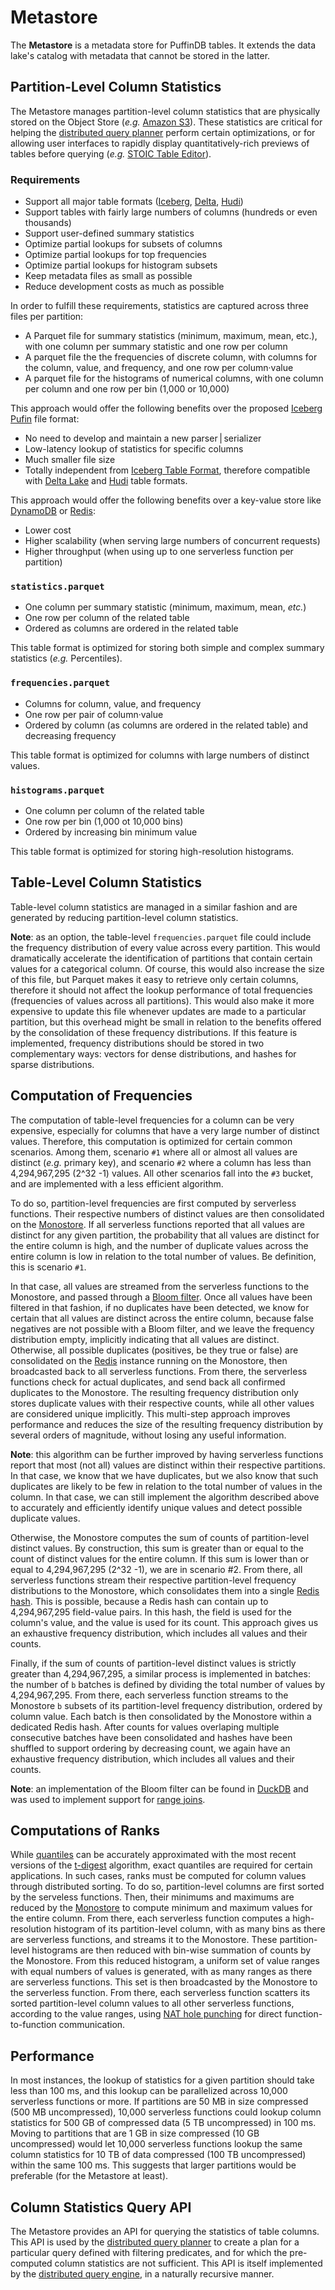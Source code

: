 # Metastore

The **Metastore** is a metadata store for PuffinDB tables. It extends the data lake's catalog with metadata that cannot be stored in the latter.

## Partition-Level Column Statistics
The Metastore manages partition-level column statistics that are physically stored on the Object Store (*e.g.* [Amazon S3](https://aws.amazon.com/s3/)). These statistics are critical for helping the [distributed query planner](Query%20Planner.md) perform certain optimizations, or for allowing user interfaces to rapidly display quantitatively-rich previews of tables before querying (*e.g.* [STOIC Table Editor](https://github.com/stoic-doc/Community/discussions/534)).

### Requirements
- Support all major table formats ([Iceberg](https://iceberg.apache.org/), [Delta](https://delta.io/), [Hudi](https://hudi.apache.org/))
- Support tables with fairly large numbers of columns (hundreds or even thousands)
- Support user-defined summary statistics
- Optimize partial lookups for subsets of columns
- Optimize partial lookups for top frequencies
- Optimize partial lookups for histogram subsets
- Keep metadata files as small as possible
- Reduce development costs as much as possible

In order to fulfill these requirements, statistics are captured across three files per partition:
- A Parquet file for summary statistics (minimum, maximum, mean, etc.), with one column per summary statistic and one row per column
- A parquet file the the frequencies of discrete column, with columns for the column, value, and frequency, and one row per column·value
- A parquet file for the histograms of numerical columns, with one column per column and one row per bin (1,000 or 10,000)

This approach would offer the following benefits over the proposed [Iceberg Pufin](https://iceberg.apache.org/puffin-spec/) file format:
- No need to develop and maintain a new parser | serializer
- Low-latency lookup of statistics for specific columns
- Much smaller file size
- Totally independent from [Iceberg Table Format](https://iceberg.apache.org/spec/), therefore compatible with [Delta Lake](https://delta.io/) and [Hudi](https://hudi.apache.org/) table formats.

This approach would offer the following benefits over a key-value store like [DynamoDB](https://aws.amazon.com/dynamodb/) or [Redis](https://redis.io/):
- Lower cost
- Higher scalability (when serving large numbers of concurrent requests)
- Higher throughput (when using up to one serverless function per partition)

### `statistics.parquet`
- One column per summary statistic (minimum, maximum, mean, *etc.*)
- One row per column of the related table
- Ordered as columns are ordered in the related table

This table format is optimized for storing both simple and complex summary statistics (*e.g.* Percentiles).

### `frequencies.parquet`
- Columns for column, value, and frequency
- One row per pair of column·value
- Ordered by column (as columns are ordered in the related table) and decreasing frequency

This table format is optimized for columns with large numbers of distinct values.

### `histograms.parquet`
- One column per column of the related table
- One row per bin (1,000 ot 10,000 bins)
- Ordered by increasing bin minimum value

This table format is optimized for storing high-resolution histograms.

## Table-Level Column Statistics
Table-level column statistics are managed in a similar fashion and are generated by reducing partition-level column statistics.

**Note**: as an option, the table-level `frequencies.parquet` file could include the frequency distribution of every value across every partition. This would dramatically accelerate the identification of partitions that contain certain values for a categorical column. Of course, this would also increase the size of this file, but Parquet makes it easy to retrieve only certain columns, therefore it should not affect the lookup performance of total frequencies (frequencies of values across all partitions). This would also make it more expensive to update this file whenever updates are made to a particular partition, but this overhead might be small in relation to the benefits offered by the consolidation of these frequency distributions. If this feature is implemented, frequency distributions should be stored in two complementary ways: vectors for dense distributions, and hashes for sparse distributions.

## Computation of Frequencies
The computation of table-level frequencies for a column can be very expensive, especially for columns that have a very large number of distinct values. Therefore, this computation is optimized for certain common scenarios. Among them, scenario `#1` where all or almost all values are distinct (*e.g.* primary key), and scenario `#2` where a column has less than 4,294,967,295 (2^32 -1) values. All other scenarios fall into the `#3` bucket, and are implemented with a less efficient algorithm.

To do so, partition-level frequencies are first computed by serverless functions. Their respective numbers of distinct values are then consolidated on the [Monostore](Monostore.md). If all serverless functions reported that all values are distinct for any given partition, the probability that all values are distinct for the entire column is high, and the number of duplicate values across the entire column is low in relation to the total number of values. Be definition, this is scenario `#1`.

In that case, all values are streamed from the serverless functions to the Monostore, and passed through a [Bloom filter](https://en.wikipedia.org/wiki/Bloom_filter). Once all values have been filtered in that fashion, if no duplicates have been detected, we know for certain that all values are distinct across the entire column, because false negatives are not possible with a Bloom filter, and we leave the frequency distribution empty, implicitly indicating that all values are distinct. Otherwise, all possible duplicates (positives, be they true or false) are consolidated on the [Redis](https://redis.io/) instance running on the Monostore, then broadcasted back to all serverless functions. From there, the serverless functions check for actual duplicates, and send back all confirmed duplicates to the Monostore. The resulting frequency distribution only stores duplicate values with their respective counts, while all other values are considered unique implicitly. This multi-step approach improves performance and reduces the size of the resulting frequency distribution by several orders of magnitude, without losing any useful information.

**Note**: this algorithm can be further improved by having serverless functions report that most (not all) values are distinct within their respective partitions. In that case, we know that we have duplicates, but we also know that such duplicates are likely to be few in relation to the total number of values in the column. In that case, we can still implement the algorithm described above to accurately and efficiently identify unique values and detect possible duplicate values.

Otherwise, the Monostore computes the sum of counts of partition-level distinct values. By construction, this sum is greater than or equal to the count of distinct values for the entire column. If this sum is lower than or equal to 4,294,967,295 (2^32 -1), we are in scenario #2. From there, all serverless functions stream their respective partition-level frequency distributions to the Monostore, which consolidates them into a single [Redis hash](https://redis.io/docs/data-types/hashes/). This is possible, because a Redis hash can contain up to 4,294,967,295 field-value pairs. In this hash, the field is used for the column's value, and the value is used for its count. This approach gives us an exhaustive frequency distribution, which includes all values and their counts.

Finally, if the sum of counts of partition-level distinct values is strictly greater than 4,294,967,295, a similar process is implemented in batches: the number of `b` batches is defined by dividing the total number of values by 4,294,967,295. From there, each serverless function streams to the Monostore `b` subsets of its partition-level frequency distribution, ordered by column value. Each batch is then consolidated by the Monostore within a dedicated Redis hash. After counts for values overlaping multiple consecutive batches have been consolidated and hashes have been shuffled to support ordering by decreasing count, we again have an exhaustive frequency distribution, which includes all values and their counts.

**Note**: an implementation of the Bloom filter can be found in [DuckDB](https://duckdb.org/) and was used to implement support for [range joins](https://duckdb.org/2022/05/27/iejoin.html).

## Computations of Ranks
While [quantiles](https://en.wikipedia.org/wiki/Quantile) can be accurately approximated with the most recent versions of the [t-digest](https://github.com/tdunning/t-digest) algorithm, exact quantiles are required for certain applications. In such cases, ranks must be computed for column values through distributed sorting. To do so, partition-level columns are first sorted by the serveless functions. Then, their minimums and maximums are reduced by the [Monostore](Monostore.md) to compute minimum and maximum values for the entire column. From there, each serverless function computes a high-resolution histogram of its partition-level column, with as many bins as there are serverless functions, and streams it to the Monostore. These partition-level histograms are then reduced with bin-wise summation of counts by the Monostore. From this reduced histogram, a uniform set of value ranges with equal numbers of values is generated, with as many ranges as there are serverless functions. This set is then broadcasted by the Monostore to the serverless function. From there, each serverless function scatters its sorted partition-level column values to all other serverless functions, according to the value ranges, using [NAT hole punching](https://github.com/spcl/tcpunch) for direct function-to-function communication.

## Performance
In most instances, the lookup of statistics for a given partition should take less than 100 ms, and this lookup can be parallelized across 10,000 serverless functions or more. If partitions are 50 MB in size compressed (500 MB uncompressed), 10,000 serverless functions could lookup column statistics for 500 GB of compressed data (5 TB uncompressed) in 100 ms. Moving to partitions that are 1 GB in size compressed (10 GB uncompressed) would let 10,000 serverless functions lookup the same column statistics for 10 TB of data compressed (100 TB uncompressed) within the same 100 ms. This suggests that larger partitions would be preferable (for the Metastore at least).

## Column Statistics Query API
The Metastore provides an API for querying the statistics of table columns. This API is used by the [distributed query planner](Query%20Planner.md) to create a plan for a particular query defined with filtering predicates, and for which the pre-computed column statistics are not sufficient. This API is itself implemented by the [distributed query engine](Query%20Engine.md), in a naturally recursive manner.
